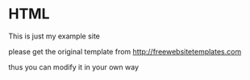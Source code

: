 # HTML
This is just my example site 

please get the original template from http://freewebsitetemplates.com

thus you can modify it in your own way
